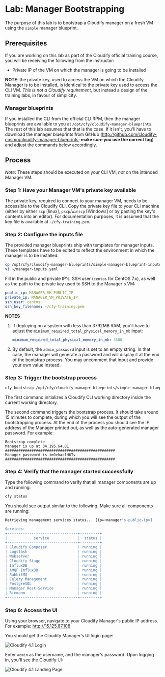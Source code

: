 # Lab: Manager Bootstrapping

The purpose of this lab is to bootstrap a Cloudify manager on a fresh VM using the `simple` manager blueprint.

## Prerequisites

If you are working on this lab as part of the Cloudify official training course, you will be receiving
the following from the instructor:

* Private IP of the VM on which the manager is going to be installed

**NOTE**: the private key, used to access the VM on which the Cloudify Manager is to be installed, is identical
to the private key used to access the CLI VM. *This is not a Cloudify requirement*, but instead a design
of the training labs, in favour of simplicity.

### Manager blueprints

If you installed the CLI from the official CLI RPM, then the manager blueprints are available to you at `/opt/cfy/cloudify-manager-blueprints`.
The rest of this lab assumes that that is the case. If it isn't, you'll have to download the manager blueprints from GitHub
(http://github.com/cloudify-cosmo/cloudify-manager-blueprints; **make sure you use the correct tag**) and adjust the commands
below accordingly.

## Process

*Note*: These steps should be executed on your CLI VM, *not* on the intended Manager VM.

### Step 1: Have your Manager VM's private key available

The private key, required to connect to your manager VM, needs to be accessible to the Cloudify CLI. Copy the private key file to your CLI machine (either by either `scp` [linux], `pscp`/`winscp` [Windows] or by pasting the key's contents into an editor).
For documentation purposes, it is assumed that the key file is available at `~/cfy-training.pem`.

### Step 2: Configure the inputs file

The provided manager blueprints ship with templates for manager inputs. These templates have to be edited to reflect the environment in which the manager is to be installed.

```bash
cp /opt/cfy/cloudify-manager-blueprints/simple-manager-blueprint-inputs.yaml ~/manager-inputs.yaml
vi ~/manager-inputs.yaml
```

Fill in the public and private IP's, SSH user (`centos` for CentOS 7.x), as well as the path to the private key used to SSH to the Manager's VM:

```yaml
public_ip: MANAGER_VM_PUBLIC_IP
private_ip: MANAGER_VM_PRIVATE_IP
ssh_user: centos
ssh_key_filename: ~/cfy-training.pem
```

**NOTES**

1. If deploying on a system with less than 3792MB RAM, you'll have to adjust the `minimum_required_total_physical_memory_in_mb`
   input:
   
   ```yaml
   minimum_required_total_physical_memory_in_mb: 3500
   ```

2. By default, the `admin_password` input is set to an empty string. In that case, the manager will generate a password
   and will display it at the end of the bootstrap process. You may uncomment that input and provide your own value
   instead.

### Step 3: Trigger the bootstrap process

```bash
cfy bootstrap /opt/cfy/cloudify-manager-blueprints/simple-manager-blueprint.yaml -i ~/manager-inputs.yaml
```

The first command initializes a Cloudify CLI working directory inside the current working directory.

The second command triggers the bootstrap process. It should take around 15 minutes to complete, during which you will see the output of the bootstrapping process.
At the end of the process you should see the IP address of the Manager printed out, as well as the auto-generated
manager password. For example:

```
Bootstrap complete
Manager is up at 34.195.64.81
##################################################
Manager password is im9ehaclH6Tv
##################################################
```

### Step 4: Verify that the manager started successfully

Type the following command to verify that all manager components are up and running:

```bash
cfy status
```

You should see output similar to the following. Make sure all components are running:

```bash
Retrieving management services status... [ip=<manager's-public-ip>]

Services:
+--------------------------------+---------+
|            service             |  status |
+--------------------------------+---------+
| Cloudify Composer              | running |
| Logstash                       | running |
| Webserver                      | running |
| Cloudify Stage                 | running |
| InfluxDB                       | running |
| AMQP InfluxDB                  | running |
| RabbitMQ                       | running |
| Celery Management              | running |
| PostgreSQL                     | running |
| Manager Rest-Service           | running |
| Riemann                        | running |
+--------------------------------+---------+
```

### Step 6: Access the UI

Using your browser, navigate to your Cloudify Manager's public IP address. For example: http://15.125.87.108

You should get the Cloudify Manager's UI login page:

![Cloudify 4.1 Login](../../../raw/4.1/bootstrap/cfy-ui-login.png "Cloudify UI: Login")

Enter `admin` as the username, and the manager's password. Upon logging in, you'll see the Cloudify UI:

![Cloudify 4.1 Landing Page](../../../raw/4.1/bootstrap/cfy-ui-landing.png "Cloudify UI: Landing Page")
